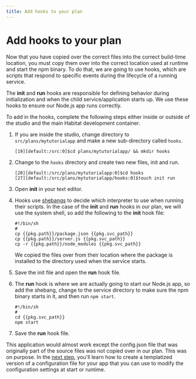 ```yaml
---
title: Add hooks to your plan
---
```


# Add hooks to your plan
Now that you have copied over the correct files into the correct build-time location, you must copy them over into the correct location used at runtime and start the npm binary. To do that, we are going to use hooks, which are scripts that respond to specific events during the lifecycle of a running service.

The **init** and **run** hooks are responsible for defining behavior during initialization and when the child service/application starts up. We use these hooks to ensure our Node.js app runs correctly.

To add in the hooks, complete the following steps either inside or outside of the studio and the main Habitat development container.

1. If you are inside the studio, change directory to `src/plans/mytutorialapp` and make a new sub-directory called `hooks`.

       [19][default:/src:0]$cd plans/mytutorialapp/ && mkdir hooks

2. Change to the `hooks` directory and create two new files, init and run.

       [20][default:/src/plans/mytutorialapp:0]$cd hooks
       [27][default:/src/plans/mytutorialapp/hooks:0]$touch init run

3. Open **init** in your text editor.
4. Hooks use [shebangs](https://en.wikipedia.org/wiki/Shebang_(Unix)) to decide which interpreter to use when running their scripts. In the case of the **init** and **run** hooks in our plan, we will use the system shell, so add the following to the **init** hook file:

       #!/bin/sh
       #
       cp {{pkg.path}}/package.json {{pkg.svc_path}}
       cp {{pkg.path}}/server.js {{pkg.svc_path}}
       cp -r {{pkg.path}}/node_modules {{pkg.svc_path}}

    We copied the files over from their location where the package is installed to the directory used when the service starts.

5. Save the init file and open the **run** hook file.
6. The **run** hook is where we are actually going to start our Node.js app, so add the shebang, change to the service directory to make sure the npm binary starts in it, and then run `npm start`.

       #!/bin/sh
       #
       cd {{pkg.svc_path}}
       npm start

7. Save the **run** hook file.

This application would almost work except the config.json file that was originally part of the source files was not copied over in our plan. This was on purpose. In the [next step](/tutorials/getting-started-configure-plan), you'll learn how to create a templatized version of a configuration file for your app that you can use to modify the configuration settings at start or runtime.
